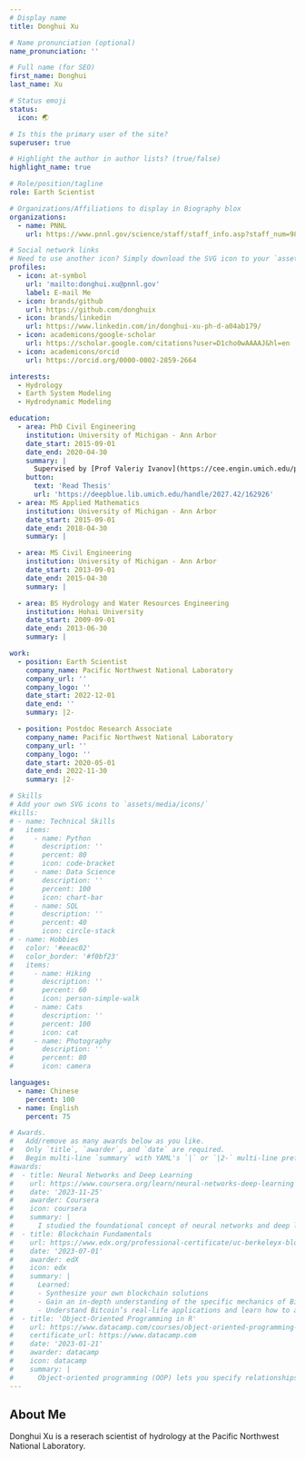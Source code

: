 ```yaml
---
# Display name
title: Donghui Xu

# Name pronunciation (optional)
name_pronunciation: ''

# Full name (for SEO)
first_name: Donghui
last_name: Xu

# Status emoji
status:
  icon: 🌏

# Is this the primary user of the site?
superuser: true

# Highlight the author in author lists? (true/false)
highlight_name: true

# Role/position/tagline
role: Earth Scientist

# Organizations/Affiliations to display in Biography blox
organizations:
  - name: PNNL
    url: https://www.pnnl.gov/science/staff/staff_info.asp?staff_num=9816

# Social network links
# Need to use another icon? Simply download the SVG icon to your `assets/media/icons/` folder.
profiles:
  - icon: at-symbol
    url: 'mailto:donghui.xu@pnnl.gov'
    label: E-mail Me
  - icon: brands/github
    url: https://github.com/donghuix
  - icon: brands/linkedin
    url: https://www.linkedin.com/in/donghui-xu-ph-d-a04ab179/
  - icon: academicons/google-scholar
    url: https://scholar.google.com/citations?user=D1cho0wAAAAJ&hl=en
  - icon: academicons/orcid
    url: https://orcid.org/0000-0002-2859-2664

interests:
  - Hydrology
  - Earth System Modeling
  - Hydrodynamic Modeling

education:
  - area: PhD Civil Engineering
    institution: University of Michigan - Ann Arbor
    date_start: 2015-09-01
    date_end: 2020-04-30
    summary: |
      Supervised by [Prof Valeriy Ivanov](https://cee.engin.umich.edu/people/ivanov-valeriy/).
    button:
      text: 'Read Thesis'
      url: 'https://deepblue.lib.umich.edu/handle/2027.42/162926'
  - area: MS Applied Mathematics
    institution: University of Michigan - Ann Arbor
    date_start: 2015-09-01
    date_end: 2018-04-30
    summary: |

  - area: MS Civil Engineering
    institution: University of Michigan - Ann Arbor
    date_start: 2013-09-01
    date_end: 2015-04-30
    summary: |

  - area: BS Hydrology and Water Resources Engineering
    institution: Hohai University
    date_start: 2009-09-01
    date_end: 2013-06-30
    summary: |

work:
  - position: Earth Scientist
    company_name: Pacific Northwest National Laboratory
    company_url: ''
    company_logo: ''
    date_start: 2022-12-01
    date_end: ''
    summary: |2-

  - position: Postdoc Research Associate 
    company_name: Pacific Northwest National Laboratory
    company_url: ''
    company_logo: ''
    date_start: 2020-05-01
    date_end: 2022-11-30
    summary: |2-

# Skills
# Add your own SVG icons to `assets/media/icons/`
#kills:
# - name: Technical Skills
#   items:
#     - name: Python
#       description: ''
#       percent: 80
#       icon: code-bracket
#     - name: Data Science
#       description: ''
#       percent: 100
#       icon: chart-bar
#     - name: SQL
#       description: ''
#       percent: 40
#       icon: circle-stack
# - name: Hobbies
#   color: '#eeac02'
#   color_border: '#f0bf23'
#   items:
#     - name: Hiking
#       description: ''
#       percent: 60
#       icon: person-simple-walk
#     - name: Cats
#       description: ''
#       percent: 100
#       icon: cat
#     - name: Photography
#       description: ''
#       percent: 80
#       icon: camera

languages:
  - name: Chinese
    percent: 100
  - name: English
    percent: 75

# Awards.
#   Add/remove as many awards below as you like.
#   Only `title`, `awarder`, and `date` are required.
#   Begin multi-line `summary` with YAML's `|` or `|2-` multi-line prefix and indent 2 spaces below.
#awards:
#  - title: Neural Networks and Deep Learning
#    url: https://www.coursera.org/learn/neural-networks-deep-learning
#    date: '2023-11-25'
#    awarder: Coursera
#    icon: coursera
#    summary: |
#      I studied the foundational concept of neural networks and deep learning. By the end, I was familiar with the significant technological trends driving the rise of deep learning; #build, train, and apply fully connected deep neural networks; implement efficient (vectorized) neural networks; identify key parameters in a neural network’s architecture; and #apply deep learning to your own applications.
#  - title: Blockchain Fundamentals
#    url: https://www.edx.org/professional-certificate/uc-berkeleyx-blockchain-fundamentals
#    date: '2023-07-01'
#    awarder: edX
#    icon: edx
#    summary: |
#      Learned:
#      - Synthesize your own blockchain solutions
#      - Gain an in-depth understanding of the specific mechanics of Bitcoin
#      - Understand Bitcoin’s real-life applications and learn how to attack and destroy Bitcoin, Ethereum, smart contracts and Dapps, and alternatives to Bitcoin’s Proof-of-Work #consensus algorithm
#  - title: 'Object-Oriented Programming in R'
#    url: https://www.datacamp.com/courses/object-oriented-programming-with-s3-and-r6-in-r
#    certificate_url: https://www.datacamp.com
#    date: '2023-01-21'
#    awarder: datacamp
#    icon: datacamp
#    summary: |
#      Object-oriented programming (OOP) lets you specify relationships between functions and the objects that they can act on, helping you manage complexity in your code. This is an #intermediate level course, providing an introduction to OOP, using the S3 and R6 systems. S3 is a great day-to-day R programming tool that simplifies some of the functions that you #write. R6 is especially useful for industry-specific analyses, working with web APIs, and building GUIs.
---
```


## About Me

Donghui Xu is a reserach scientist of hydrology at the Pacific Northwest National Laboratory.
